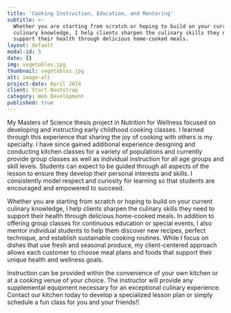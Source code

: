 ```yaml
---
title: 'Cooking Instruction, Education, and Mentoring'
subtitle: >-
  Whether you are starting from scratch or hoping to build on your current
  culinary knowledge, I help clients sharpen the culinary skills they need to
  support their health through delicious home-cooked meals.
layout: default
modal-id: 5
date: {}
img: vegetables.jpg
thumbnail: vegetables.jpg
alt: image-alt
project-date: April 2014
client: Start Bootstrap
category: Web Development
published: true
---
```


My Masters of Science thesis project in Nutrition for Wellness focused on developing and instructing early childhood cooking classes. I learned through this experience that sharing the joy of cooking with others is my specialty. I have since gained additional experience designing and conducting kitchen classes for a variety of populations and currently provide group classes as well as individual instruction for all age groups and skill levels. Students can expect to be guided through all aspects of the lesson to ensure they develop their personal interests and skills. I consistently model respect and curiosity for learning so that students are encouraged and empowered to succeed.


Whether you are starting from scratch or hoping to build on your current culinary knowledge, I help clients sharpen the culinary skills they need to support their health through delicious home-cooked meals. In addition to offering group classes for continuous education or special events, I also mentor individual students to help them discover new recipes, perfect technique, and establish sustainable cooking routines. While I focus on dishes that use fresh and seasonal produce, my client-centered approach allows each customer to choose meal plans and foods that support their unique health and wellness goals.


Instruction can be provided within the convenience of your own kitchen or at a cooking venue of your choice. The instructor will provide any supplemental equipment necessary for an exceptional culinary experience. Contact our kitchen today to develop a specialized lesson plan or simply schedule a fun class for you and your friends!!
